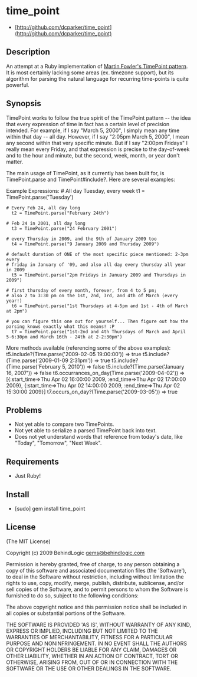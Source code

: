 # time_point #

* [http://github.com/dcparker/time_point](http://github.com/dcparker/time_point)

## Description ##

An attempt at a Ruby implementation of [Martin Fowler's TimePoint pattern](http://martinfowler.com/ap2/timePoint.html). It is most certainly lacking some areas (ex. timezone support), but its algorithm for parsing the natural language for recurring time-points is quite powerful.

## Synopsis ##

TimePoint works to follow the true spirit of the TimePoint pattern -- the idea that every expression of time in fact has a certain level of precision intended. For example, if I say "March 5, 2000", I simply mean any time within that day -- all day. However, if I say "2:05pm March 5, 2000", I mean any second within that very specific minute. But if I say "2:00pm Fridays" I really mean every Friday, and that expression is precise to the day-of-week and to the hour and minute, but the second, week, month, or year don't matter.

The main usage of TimePoint, as it currently has been built for, is TimePoint.parse and TimePoint#include?. Here are several examples:

Example Expressions:
	# All day Tuesday, every week
	  t1 = TimePoint.parse('Tuesday')
	
	# Every Feb 24, all day long
	  t2 = TimePoint.parse("February 24th")
	
	# Feb 24 in 2001, all day long
	  t3 = TimePoint.parse("24 February 2001")
	
	# every Thursday in 2009, and the 9th of January 2009 too
	  t4 = TimePoint.parse("9 January 2009 and Thursday 2009")
	
	# default duration of ONE of the most specific piece mentioned: 2-3pm every
	# friday in January of '09, and also all day every thursday all year in 2009
	  t5 = TimePoint.parse("2pm Fridays in January 2009 and Thursdays in 2009")

	# first thursday of every month, forever, from 4 to 5 pm;
	# also 2 to 3:30 pm on the 1st, 2nd, 3rd, and 4th of March (every year!)
	  t6 = TimePoint.parse("1st Thursdays at 4-5pm and 1st - 4th of March at 2pm")
	
	# you can figure this one out for yourself... Then figure out how the parsing knows exactly what this means! :P
	  t7 = TimePoint.parse("1st-2nd and 4th Thursdays of March and April 5-6:30pm and March 16th - 24th at 2-2:30pm")
	
More methods available (referencing some of the above examples):
	t5.include?(Time.parse('2009-02-05 19:00:00')) => true
	t5.include?(Time.parse('2009-01-09 2:31pm')) => true
	t5.include?(Time.parse('February 5, 2010')) => false
	t5.include?(Time.parse('January 16, 2007')) => false
	t6.occurrances_on_day(Time.parse('2009-04-02')) => [{:start_time=>Thu Apr 02 16:00:00 2009, :end_time=>Thu Apr 02 17:00:00 2009}, {:start_time=>Thu Apr 02 14:00:00 2009, :end_time=>Thu Apr 02 15:30:00 2009}]
	t7.occurs_on_day?(Time.parse('2009-03-05')) => true

## Problems ##

* Not yet able to compare two TimePoints.
* Not yet able to serialize a parsed TimePoint back into text.
* Does not yet understand words that reference from today's date, like "Today", "Tomorrow", "Next Week".

## Requirements ##

* Just Ruby!

## Install ##

* [sudo] gem install time_point

## License ##

(The MIT License)

Copyright (c) 2009 BehindLogic <gems@behindlogic.com>

Permission is hereby granted, free of charge, to any person obtaining
a copy of this software and associated documentation files (the
'Software'), to deal in the Software without restriction, including
without limitation the rights to use, copy, modify, merge, publish,
distribute, sublicense, and/or sell copies of the Software, and to
permit persons to whom the Software is furnished to do so, subject to
the following conditions:

The above copyright notice and this permission notice shall be
included in all copies or substantial portions of the Software.

THE SOFTWARE IS PROVIDED 'AS IS', WITHOUT WARRANTY OF ANY KIND,
EXPRESS OR IMPLIED, INCLUDING BUT NOT LIMITED TO THE WARRANTIES OF
MERCHANTABILITY, FITNESS FOR A PARTICULAR PURPOSE AND NONINFRINGEMENT.
IN NO EVENT SHALL THE AUTHORS OR COPYRIGHT HOLDERS BE LIABLE FOR ANY
CLAIM, DAMAGES OR OTHER LIABILITY, WHETHER IN AN ACTION OF CONTRACT,
TORT OR OTHERWISE, ARISING FROM, OUT OF OR IN CONNECTION WITH THE
SOFTWARE OR THE USE OR OTHER DEALINGS IN THE SOFTWARE.

